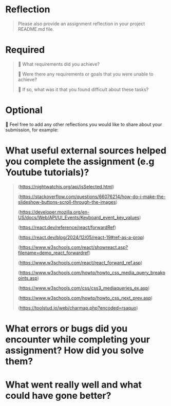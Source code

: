# Reflection

> Please also provide an assignment reflection in your project README.md file.

# Required

> 🎯 What requirements did you achieve?
>
> 🎯 Were there any requirements or goals that you were unable to achieve?
>
> 🎯 If so, what was it that you found difficult about these tasks?

# Optional

🏹 Feel free to add any other reflections you would like to share about your submission, for example:

# What useful external sources helped you complete the assignment (e.g Youtube tutorials)?

> (https://nightwatchjs.org/api/isSelected.html)
>
> (https://stackoverflow.com/questions/66076214/how-do-i-make-the-slideshow-buttons-scroll-through-the-images)
>
> (https://developer.mozilla.org/en-US/docs/Web/API/UI_Events/Keyboard_event_key_values)
>
> (https://react.dev/reference/react/forwardRef)
>
> (https://react.dev/blog/2024/12/05/react-19#ref-as-a-prop)
>
> (https://www.w3schools.com/react/showreact.asp?filename=demo_react_forwardref)
>
> (https://www.w3schools.com/react/react_forward_ref.asp)
>
> (https://www.w3schools.com/howto/howto_css_media_query_breakpoints.asp)
>
> (https://www.w3schools.com/css/css3_mediaqueries_ex.asp)
>
> (https://www.w3schools.com/howto/howto_css_next_prev.asp)
>
> (https://toolstud.io/web/charmap.php?encoded=rsaquo)

# What errors or bugs did you encounter while completing your assignment? How did you solve them?

>

# What went really well and what could have gone better?
